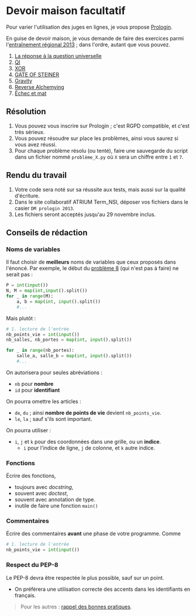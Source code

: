 # Devoir maison facultatif

Pour varier l'utilisation des juges en lignes, je vous propose [Prologin](https://prologin.org/).

En guise de devoir maison, je vous demande de faire des exercices parmi l'[entraînement régional 2013](https://prologin.org/train/2013/semifinal) ; dans l'ordre, autant que vous pouvez.

1. [La réponse à la question universelle](Prologin2013/prob-1.html)
2. [QI](Prologin2013/prob-2.html)
3. [XOR](Prologin2013/prob-3.html)
4. [GATE OF STEINER](Prologin2013/prob-4.html)
5. [Gravity](Prologin2013/prob-5.html)
6. [Reverse Alchemying](Prologin2013/prob-6.html)
7. [Échec et mat](Prologin2013/prob-7.html)

## Résolution

1. Vous pouvez vous inscrire sur Prologin ; c'est RGPD compatible, et c'est très sérieux.
2. Vous pouvez résoudre sur place les problèmes, ainsi vous saurez si vous avez réussi.
3. Pour chaque problème résolu (ou tenté), faire une sauvegarde du script dans un fichier nommé `problème_X.py` où `X` sera un chiffre entre `1` et `7`.

## Rendu du travail

1. Votre code sera noté sur sa réussite aux tests, mais aussi sur la qualité d'écriture.
2. Dans le site collaboratif ATRIUM Term_NSI, déposer vos fichiers dans le casier `DM prologin 2013`.
3. Les fichiers seront acceptés jusqu'au 29 novembre inclus.

## Conseils de rédaction

### Noms de variables
Il faut choisir de **meilleurs** noms de variables que ceux proposés dans l'énoncé.
Par exemple, le début du [problème 8](https://prologin.org/train/2013/semifinal/donjons_et_dragons) (qui n'est pas à faire) ne serait pas :

```python
P = int(input())
N, M = map(int,input().split())
for _ in range(M):
    a, b = map(int, input().split())
    #...
```

Mais plutôt :

```python
# 1. lecture de l'entrée
nb_points_vie = int(input())
nb_salles, nb_portes = map(int, input().split())

for _ in range(nb_portes):
    salle_a, salle_b = map(int, input().split())
    #...
```

On autorisera pour seules abréviations : 
* `nb` pour **nombre**
* `id` pour **identifiant**

On pourra omettre les articles :
* `de`, `du` ; ainsi **nombre de points de vie** devient `nb_points_vie`.
* `le`, `la` ; sauf s'ils sont important.

On pourra utiliser :
* `i`, `j` et `k` pour des coordonnées dans une grille, ou un **indice**.
    * `i` pour l'indice de ligne, `j` de colonne, et `k` autre indice.

### Fonctions
Écrire des fonctions,
* toujours avec *docstring*,
* souvent avec *doctest*,
* souvent avec annotation de type.
* inutile de faire une fonction `main()`

### Commentaires
Écrire des commentaires **avant** une phase de votre programme. Comme
```python
# 1. lecture de l'entrée
nb_points_vie = int(input())
```

### Respect du PEP-8
Le PEP-8 devra être respectée le plus possible, sauf sur un point.
+ On préférera une utilisation correcte des accents dans les identifiants en français.

> Pour les autres : [rappel des bonnes pratiques](https://franckchambon.github.io/ClasseVirtuelle/Term_NSI/pep.html).


